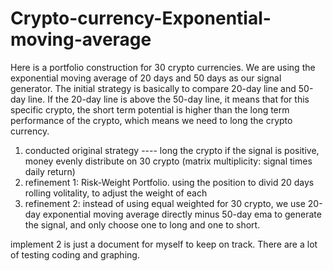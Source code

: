 # Crypto-currency-Exponential-moving-average
Here is a portfolio construction for 30 crypto currencies. We are using the exponential moving average of 20 days and 50 days as our signal generator. 
The initial strategy is basically to compare 20-day line and 50-day line. If the 20-day line is above the 50-day line, it means that for this specific
crypto, the short term potential is higher than the long term performance of the crypto, which means we need to long the crypto currency.

1. conducted original strategy ---- long the crypto if the signal is positive, money evenly distribute on 30 crypto (matrix multiplicity: signal times daily return)
2. refinement 1: Risk-Weight Portfolio. using the position to divid 20 days rolling volitality, to adjust the weight of each
3. refinement 2: instead of using equal weighted for 30 crypto, we use 20-day exponential moving average directly minus 50-day ema to generate the signal,
   and only choose one to long and one to short. 

implement 2 is just a document for myself to keep on track. There are a lot of testing coding and graphing. 
